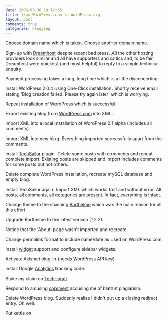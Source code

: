 ```yaml
---
date: 2006-09-30 19:12:55
title: from WordPress.com to WordPress.org
layout: post
comments: true
categories: blogging
---
```

Choose domain name which is
[taken](http://www.nbrightside.com/blog/2006/09/28/the-fickle-hand-of-fate/).
Choose another domain name.

Sign-up with [Dreamhost](http://dreamhost.com/) despite recent bad
press. All the other hosting providers look similar and all have
supporters and critics and, to be fair, Dreamhost were quickest (and
most helpful) to reply to a simple technical enquiry.

Payment processing takes a long, long time which is a little
disconcerting.

Install WordPress 2.0.4 using One-Click installation. Shortly receive
email stating 'Blog creation failed. Please try again later' which is
worrying.

Repeat installation of WordPress which is successful.

Export existing blog from [WordPress.com](http://wordpress.com/) into
XML.

Import XML into a local installation of WordPress 2.1 alpha (includes
all comments).

Import XML into new blog. Everything imported successfully apart from
the comments.

Install
[TechSailor](http://www.technosailor.com/wordpress-to-wordpress-import/)
plugin. Delete some posts with comments and repeat complete import.
Existing posts are skipped and import includes comments for some posts
but not others.

Delete complete WordPress installation, recreate mySQL database and
empty blog.

Install TechSailor again. Import XML which works fast and without error.
All posts, all comments, all categories are present. In fact, everything
is intact.

Change theme to the stunning
[Barthelme](http://www.plaintxt.org/themes/barthelme/) which was the
main reason for all this effort.

Upgrade Barthelme to the latest version (1.2.2).

Notice that the 'About' page wasn't imported and recreate.

Change permalink format to include name/date as used on WordPress.com.

Install [widget](http://automattic.com/code/widgets/) support and
configure sidebar widgets.

Activate Akismet plug-in (needs WordPress API key).

Install Google [Analytics](http://www.google.com/analytics/) tracking
code.

Stake my claim on [Technorati](http://technorati.com/).

Respond to amusing
[comment](http://www.nbrightside.com/blog/2006/09/28/google-reader-gets-revamp/#comment-913)
accusing me of blatant plagiarism.

Delete WordPress blog. Suddenly realise I didn't put up a closing
redirect entry. Oh well.

Put kettle on.
